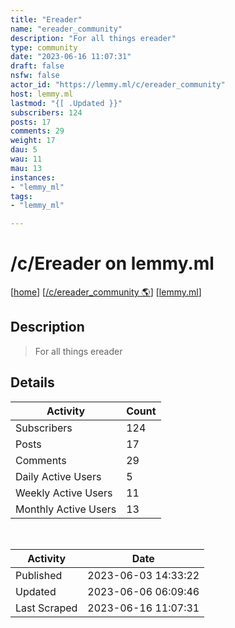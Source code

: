 ```yaml
---
title: "Ereader" 
name: "ereader_community"
description: "For all things ereader"
type: community
date: "2023-06-16 11:07:31"
draft: false
nsfw: false
actor_id: "https://lemmy.ml/c/ereader_community"
host: lemmy.ml
lastmod: "{[ .Updated }}"
subscribers: 124
posts: 17
comments: 29
weight: 17
dau: 5
wau: 11
mau: 13
instances:
- "lemmy_ml"
tags: 
- "lemmy_ml"

---
```


# /c/Ereader on lemmy.ml

[[home](/)]
[[/c/ereader_community 🌎](https://lemmy.ml/c/ereader_community)]
[[lemmy.ml](/instances/lemmy_ml)]


## Description 

<blockquote class="description">
For all things ereader
</blockquote>


## Details

| Activity | Count  |
|----------------------|---|
| Subscribers          | 124 |
| Posts                | 17  |
| Comments             | 29  |
| Daily Active Users   | 5  |
| Weekly Active Users  | 11  |
| Monthly Active Users | 13  |

<br>

| Activity | Date |
|----------------------|---|
| Published            | 2023-06-03 14:33:22 |
| Updated              | 2023-06-06 06:09:46 |
| Last Scraped         | 2023-06-16 11:07:31 |

